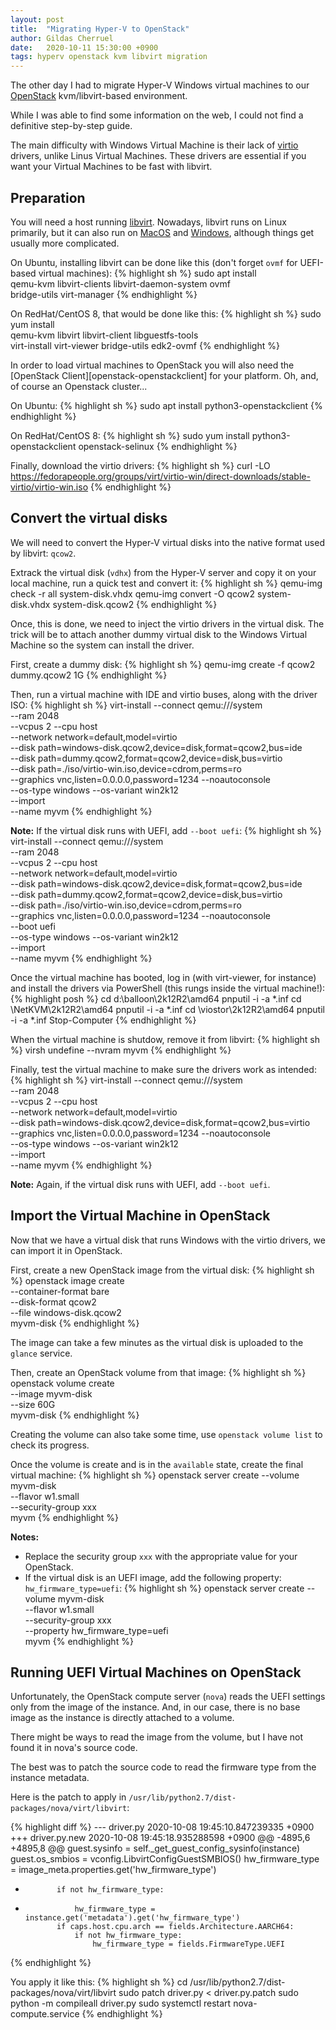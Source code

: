 ```yaml
---
layout: post
title:  "Migrating Hyper-V to OpenStack"
author: Gildas Cherruel
date:   2020-10-11 15:30:00 +0900
tags: hyperv openstack kvm libvirt migration
---
```

The other day I had to migrate Hyper-V Windows virtual machines to our [OpenStack][openstack] kvm/libvirt-based environment.

While I was able to find some information on the web, I could not find a definitive step-by-step guide.

The main difficulty with Windows Virtual Machine is their lack of [virtio][virtio] drivers, unlike Linus Virtual Machines. These drivers are essential if you want your Virtual Machines to be fast with libvirt.

## Preparation

You will need a host running [libvirt][libvirt]. Nowadays, libvirt runs on Linux primarily, but it can also run on [MacOS][qemu-macos] and [Windows][qemu-windows], although things get usually more complicated.

On Ubuntu, installing libvirt can be done like this (don't forget `ovmf` for UEFI-based virtual machines):
{% highlight sh %}
sudo apt install \
  qemu-kvm libvirt-clients libvirt-daemon-system ovmf \
  bridge-utils virt-manager
{% endhighlight %}

On RedHat/CentOS 8, that would be done like this:
{% highlight sh %}
sudo yum install \
  qemu-kvm libvirt libvirt-client libguestfs-tools \
  virt-install virt-viewer bridge-utils edk2-ovmf
{% endhighlight %}

In order to load virtual machines to OpenStack you will also need the [OpenStack Client][openstack-openstackclient] for your platform. Oh, and, of course an Openstack cluster...

On Ubuntu:
{% highlight sh %}
sudo apt install python3-openstackclient
{% endhighlight %}

On RedHat/CentOS 8:
{% highlight sh %}
sudo yum install python3-openstackclient openstack-selinux
{% endhighlight %}

Finally, download the virtio drivers:
{% highlight sh %}
curl -LO https://fedorapeople.org/groups/virt/virtio-win/direct-downloads/stable-virtio/virtio-win.iso
{% endhighlight %}

## Convert the virtual disks

We will need to convert the Hyper-V virtual disks into the native format used by libvirt: `qcow2`.

Extrack the virtual disk (`vdhx`) from the Hyper-V server and copy it on your local machine, run a quick test and convert it:
{% highlight sh %}
qemu-img check -r all system-disk.vhdx
qemu-img convert -O qcow2 system-disk.vhdx system-disk.qcow2
{% endhighlight %}

Once, this is done, we need to inject the virtio drivers in the virtual disk. The trick will be to attach another dummy virtual disk to the Windows Virtual Machine so the system can install the driver.

First, create a dummy disk:
{% highlight sh %}
qemu-img create -f qcow2 dummy.qcow2 1G
{% endhighlight %}

Then, run a virtual machine with IDE and virtio buses, along with the driver ISO:
{% highlight sh %}
virt-install --connect qemu:///system \
  --ram 2048 \
  --vcpus 2 --cpu host \
  --network network=default,model=virtio \
  --disk path=windows-disk.qcow2,device=disk,format=qcow2,bus=ide \
  --disk path=dummy.qcow2,format=qcow2,device=disk,bus=virtio \
  --disk path=./iso/virtio-win.iso,device=cdrom,perms=ro \
  --graphics vnc,listen=0.0.0.0,password=1234 --noautoconsole \
  --os-type windows --os-variant win2k12 \
  --import \
  --name myvm
{% endhighlight %}

**Note:** If the virtual disk runs with UEFI, add `--boot uefi`:
{% highlight sh %}
virt-install --connect qemu:///system \
  --ram 2048 \
  --vcpus 2 --cpu host \
  --network network=default,model=virtio \
  --disk path=windows-disk.qcow2,device=disk,format=qcow2,bus=ide \
  --disk path=dummy.qcow2,format=qcow2,device=disk,bus=virtio \
  --disk path=./iso/virtio-win.iso,device=cdrom,perms=ro \
  --graphics vnc,listen=0.0.0.0,password=1234 --noautoconsole \
  --boot uefi \
  --os-type windows --os-variant win2k12 \
  --import \
  --name myvm
{% endhighlight %}

Once the virtual machine has booted, log in (with virt-viewer, for instance) and install the drivers via PowerShell (this rungs inside the virtual machine!):
{% highlight posh %}
cd d:\balloon\2k12R2\amd64
pnputil -i -a *.inf
cd \NetKVM\2k12R2\amd64
pnputil -i -a *.inf
cd \viostor\2k12R2\amd64
pnputil -i -a *.inf
Stop-Computer
{% endhighlight %}

When the virtual machine is shutdow, remove it from libvirt:
{% highlight sh %}
virsh undefine --nvram myvm
{% endhighlight %}

Finally, test the virtual machine to make sure the drivers work as intended:
{% highlight sh %}
virt-install --connect qemu:///system \
  --ram 2048 \
  --vcpus 2 --cpu host \
  --network network=default,model=virtio \
  --disk path=windows-disk.qcow2,device=disk,format=qcow2,bus=virtio \
  --graphics vnc,listen=0.0.0.0,password=1234 --noautoconsole \
  --os-type windows --os-variant win2k12 \
  --import \
  --name myvm
{% endhighlight %}

**Note:** Again, if the virtual disk runs with UEFI, add `--boot uefi`.

## Import the Virtual Machine in OpenStack

Now that we have a virtual disk that runs Windows with the virtio drivers, we can import it in OpenStack.

First, create a new OpenStack image from the virtual disk:
{% highlight sh %}
openstack image create \
  --container-format bare \
  --disk-format qcow2  \
  --file windows-disk.qcow2 \
  myvm-disk
{% endhighlight %}

The image can take a few minutes as the virtual disk is uploaded to the `glance` service.

Then, create an OpenStack volume from that image:
{% highlight sh %}
openstack volume create \
  --image myvm-disk \
  --size 60G \
  myvm-disk
{% endhighlight %}

Creating the volume can also take some time, use `openstack volume list` to check its progress.

Once the volume is create and is in the `available` state, create the final virtual machine:
{% highlight sh %}
openstack server create
  --volume myvm-disk \
  --flavor w1.small \
  --security-group xxx \
  myvm
{% endhighlight %}

**Notes:**
- Replace the security group `xxx` with the appropriate value for your OpenStack.
- If the virtual disk is an UEFI image, add the following property: `hw_firmware_type=uefi`:
{% highlight sh %}
openstack server create
  --volume myvm-disk \
  --flavor w1.small \
  --security-group xxx \
  --property hw_firmware_type=uefi \
  myvm
{% endhighlight %}

## Running UEFI Virtual Machines on OpenStack

Unfortunately, the OpenStack compute server (`nova`) reads the UEFI settings only from the image of the instance. And, in our case, there is no base image as the instance is directly attached to a volume.

There might be ways to read the image from the volume, but I have not found it in nova's source code.

The best was to patch the source code to read the firmware type from the instance metadata.

Here is the patch to apply in `/usr/lib/python2.7/dist-packages/nova/virt/libvirt`:

{% highlight diff %}
--- driver.py     2020-10-08 19:45:10.847239335 +0900
+++ driver.py.new 2020-10-08 19:45:18.935288598 +0900
@@ -4895,6 +4895,8 @@
                 guest.sysinfo = self._get_guest_config_sysinfo(instance)
                 guest.os_smbios = vconfig.LibvirtConfigGuestSMBIOS()
             hw_firmware_type = image_meta.properties.get('hw_firmware_type')
+            if not hw_firmware_type:
+                hw_firmware_type = instance.get('metadata').get('hw_firmware_type')
             if caps.host.cpu.arch == fields.Architecture.AARCH64:
                 if not hw_firmware_type:
                     hw_firmware_type = fields.FirmwareType.UEFI
{% endhighlight %}

You apply it like this:
{% highlight sh %}
cd /usr/lib/python2.7/dist-packages/nova/virt/libvirt
sudo patch driver.py < driver.py.patch
sudo python -m compileall driver.py
sudo systemctl restart nova-compute.service
{% endhighlight %}

[libvirt]:          https://libvirt.org
[openstack]:        https://www.openstack.org
[openstack-client]: https://docs.openstack.org/python-openstackclient/latest
[qemu-macos]:       https://qemu.org/download/#macos
[qemu-windows]:     https://qemu/download/#windows
[virtio]:           https://wiki.libvirt.org/page/Virtio
